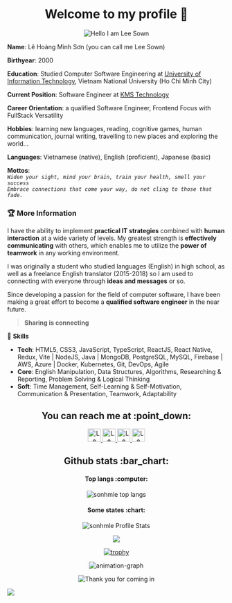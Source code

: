 <h1 align="center">Welcome to my profile 👋</h1>

<p align="center">
  <img src="./hello.svg" alt="Hello I am Lee Sown" />
</p>

**Name**: Lê Hoàng Minh Sơn (you can call me Lee Sown)  

**Birthyear**: 2000  

**Education**: Studied Computer Software Engineering at [University of Information Technology](https://en.uit.edu.vn/), Vietnam National University (Ho Chi Minh City)  

**Current Position**: Software Engineer at [KMS Technology](https://kms-technology.com/)  

**Career Orientation**: a qualified Software Engineer, Frontend Focus with FullStack Versatility

**Hobbies**: learning new languages, reading, cognitive games, human communication, journal writing, travelling to new places and exploring the world...  

**Languages**: Vietnamese (native), English (proficient), Japanese (basic)  

**Mottos**:  
  *`Widen your sight, mind your brain, train your health, smell your success`*   
  *`Embrace connections that come your way, do not cling to those that fade.`*   

### :trophy: More Information

I have the ability to implement **practical IT strategies** combined with **human interaction** at a wide variety of levels. My greatest strength is **effectively communicating** with others, which enables me to utilize the **power of teamwork** in any working environment.  

I was originally a student who studied languages (English) in high school, as well as a freelance English translator (2015-2018) so I am used to connecting with everyone through **ideas and messages** or so.

Since developing a passion for the field of computer software, I have been making a great effort to become a **qualified software engineer** in the near future.

> **Sharing is connecting**

:sunrise_over_mountains: **Skills**

* **Tech**: HTML5, CSS3, JavaScript, TypeScript, ReactJS, React Native, Redux, Vite | NodeJS, Java | MongoDB, PostgreSQL, MySQL, Firebase | AWS, Azure | Docker, Kubernetes, Git, DevOps, Agile
* **Core**: English Manipulation, Data Structures, Algorithms, Researching & Reporting, Problem Solving & Logical Thinking
* **Soft**: Time Management, Self-Learning & Self-Motivation, Communication & Presentation, Teamwork, Adaptability  

<h2 align="center">You can reach me at :point_down:</h2>

<p align="center">
  <a href="mailto:lehoangminhson123@gmail.com">
    <img src="https://www.vectorlogo.zone/logos/gmail/gmail-icon.svg" alt="Le Hoang Minh Son Gmail Send" height="30" width="30">
  </a>
  
  <a href="https://www.linkedin.com/in/leesown/">
    <img src="https://www.vectorlogo.zone/logos/linkedin/linkedin-icon.svg" alt="Le Hoang Minh Son LinkedIn Profile" height="30" width="30">
  </a>
  
  <a href="https://m.me/le.son.5439">
    <img src="https://www.vectorlogo.zone/logos/messenger/messenger-icon.svg" alt="Le Hoang Minh Son Messenger Inbox" height="30" width="30">
  </a>
  
  <a href="https://sonhmle.github.io/">
    <img src="https://www.vectorlogo.zone/logos/github/github-tile.svg" alt="Le Hoang Minh Son Github Profile" height="30" width="30">
  </a>
</p>

<!-- <h2 align="center"><a href="https://sonhmle.github.io/leesown_portfolio/">Tiny porfolio website</a></p> -->

<h2 align="center">Github stats :bar_chart:</h2>

<h4 align="center">Top langs :computer:</h4>
<p align="center"><img src="https://github-readme-stats.vercel.app/api/top-langs/?username=sonhmle&langs_count=10&layout=compact&hide=objective-c,shell,starlark" alt="sonhmle top langs" /></p>

<h4 align="center">Some states :chart:</h4>
<p align="center"><img src="https://github-readme-stats.vercel.app/api?username=sonhmle&show_icons=true&hide_rank=true&theme=react&include_all_commits=true&hide=prs,issues,contribs&custom_title=Lee+Sown+Public+State+Recently" alt="sonhmle Profile Stats" /></p>

<div align=center>
  <img src="http://github-readme-streak-stats.herokuapp.com?user=sonhmle&hide_border=true&hide_current_streak=true" />
</div>

<div align="center">
  
[![trophy](https://github-profile-trophy.vercel.app/?username=sonhmle&title=MultiLanguage,Commit,Repositories&column=3&margin-w=10)](https://github.com/ryo-ma/github-profile-trophy)

</div>

<div align="center">
  
  ![animation-graph](https://github.com/sonhmle/sonhmle/blob/output/github-contribution-grid-snake.gif)

</div>

<p align="center"><img src="https://i.pinimg.com/originals/ab/c8/05/abc805563d75437aa698b7c0df476302.gif" alt="Thank you for coming in"></p>

![](https://komarev.com/ghpvc/?username=sonhmle&color=blueviolet)

<!--
**sonhmle/sonhmle** is a ✨ _special_ ✨ repository because its `README.md` (this file) appears on your GitHub profile.

Here are some ideas to get you started:

- 🔭 I’m currently working on ...
- 🌱 I’m currently learning ...
- 👯 I’m looking to collaborate on ...
- 🤔 I’m looking for help with ...
- 💬 Ask me about ...
- 📫 How to reach me: ...
- 😄 Pronouns: ...
- ⚡ Fun fact: ...
-->
